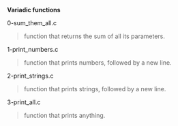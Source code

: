 **Variadic functions**

0-sum_them_all.c
>function that returns the sum of all its parameters.


1-print_numbers.c
> function that prints numbers, followed by a new line.


2-print_strings.c
> function that prints strings, followed by a new line.

3-print_all.c
>function that prints anything.
